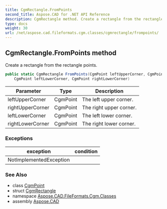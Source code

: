 ```yaml
---
title: CgmRectangle.FromPoints
second_title: Aspose.CAD for .NET API Reference
description: CgmRectangle method. Create a rectangle from the rectangle points
type: docs
weight: 30
url: /net/aspose.cad.fileformats.cgm.classes/cgmrectangle/frompoints/
---
```

## CgmRectangle.FromPoints method

Create a rectangle from the rectangle points.

```csharp
public static CgmRectangle FromPoints(CgmPoint leftUpperCorner, CgmPoint rightUpperCorner, 
    CgmPoint leftLowerCorner, CgmPoint rightLowerCorner)
```

| Parameter | Type | Description |
| --- | --- | --- |
| leftUpperCorner | CgmPoint | The left upper corner. |
| rightUpperCorner | CgmPoint | The right upper corner. |
| leftLowerCorner | CgmPoint | The left lower corner. |
| rightLowerCorner | CgmPoint | The right lower corner. |

### Exceptions

| exception | condition |
| --- | --- |
| NotImplementedException |  |

### See Also

* class [CgmPoint](../../cgmpoint/)
* struct [CgmRectangle](../)
* namespace [Aspose.CAD.FileFormats.Cgm.Classes](../../../aspose.cad.fileformats.cgm.classes/)
* assembly [Aspose.CAD](../../../)


